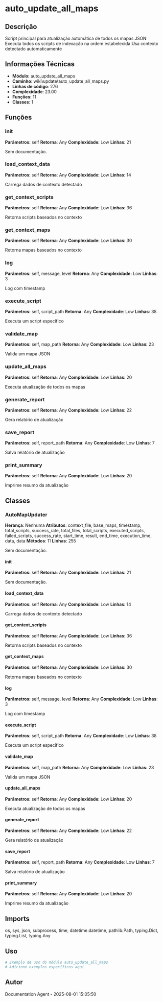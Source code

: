 # auto_update_all_maps

## Descrição

Script principal para atualização automática de todos os mapas JSON
Executa todos os scripts de indexação na ordem estabelecida
Usa contexto detectado automaticamente

## Informações Técnicas

- **Módulo**: auto_update_all_maps
- **Caminho**: wiki\update\auto_update_all_maps.py
- **Linhas de código**: 276
- **Complexidade**: 23.00
- **Funções**: 11
- **Classes**: 1

## Funções

### __init__

**Parâmetros**: self
**Retorna**: Any
**Complexidade**: Low
**Linhas**: 21

Sem documentação.

### load_context_data

**Parâmetros**: self
**Retorna**: Any
**Complexidade**: Low
**Linhas**: 14

Carrega dados de contexto detectado

### get_context_scripts

**Parâmetros**: self
**Retorna**: Any
**Complexidade**: Low
**Linhas**: 36

Retorna scripts baseados no contexto

### get_context_maps

**Parâmetros**: self
**Retorna**: Any
**Complexidade**: Low
**Linhas**: 30

Retorna mapas baseados no contexto

### log

**Parâmetros**: self, message, level
**Retorna**: Any
**Complexidade**: Low
**Linhas**: 3

Log com timestamp

### execute_script

**Parâmetros**: self, script_path
**Retorna**: Any
**Complexidade**: Low
**Linhas**: 38

Executa um script específico

### validate_map

**Parâmetros**: self, map_path
**Retorna**: Any
**Complexidade**: Low
**Linhas**: 23

Valida um mapa JSON

### update_all_maps

**Parâmetros**: self
**Retorna**: Any
**Complexidade**: Low
**Linhas**: 20

Executa atualização de todos os mapas

### generate_report

**Parâmetros**: self
**Retorna**: Any
**Complexidade**: Low
**Linhas**: 22

Gera relatório de atualização

### save_report

**Parâmetros**: self, report_path
**Retorna**: Any
**Complexidade**: Low
**Linhas**: 7

Salva relatório de atualização

### print_summary

**Parâmetros**: self
**Retorna**: Any
**Complexidade**: Low
**Linhas**: 20

Imprime resumo da atualização

## Classes

### AutoMapUpdater

**Herança**: Nenhuma
**Atributos**: context_file, base_maps, timestamp, total_scripts, success_rate, total_files, total_scripts, executed_scripts, failed_scripts, success_rate, start_time, result, end_time, execution_time, data, data
**Métodos**: 11
**Linhas**: 255

Sem documentação.

#### __init__

**Parâmetros**: self
**Retorna**: Any
**Complexidade**: Low
**Linhas**: 21

Sem documentação.

#### load_context_data

**Parâmetros**: self
**Retorna**: Any
**Complexidade**: Low
**Linhas**: 14

Carrega dados de contexto detectado

#### get_context_scripts

**Parâmetros**: self
**Retorna**: Any
**Complexidade**: Low
**Linhas**: 36

Retorna scripts baseados no contexto

#### get_context_maps

**Parâmetros**: self
**Retorna**: Any
**Complexidade**: Low
**Linhas**: 30

Retorna mapas baseados no contexto

#### log

**Parâmetros**: self, message, level
**Retorna**: Any
**Complexidade**: Low
**Linhas**: 3

Log com timestamp

#### execute_script

**Parâmetros**: self, script_path
**Retorna**: Any
**Complexidade**: Low
**Linhas**: 38

Executa um script específico

#### validate_map

**Parâmetros**: self, map_path
**Retorna**: Any
**Complexidade**: Low
**Linhas**: 23

Valida um mapa JSON

#### update_all_maps

**Parâmetros**: self
**Retorna**: Any
**Complexidade**: Low
**Linhas**: 20

Executa atualização de todos os mapas

#### generate_report

**Parâmetros**: self
**Retorna**: Any
**Complexidade**: Low
**Linhas**: 22

Gera relatório de atualização

#### save_report

**Parâmetros**: self, report_path
**Retorna**: Any
**Complexidade**: Low
**Linhas**: 7

Salva relatório de atualização

#### print_summary

**Parâmetros**: self
**Retorna**: Any
**Complexidade**: Low
**Linhas**: 20

Imprime resumo da atualização

## Imports

os, sys, json, subprocess, time, datetime.datetime, pathlib.Path, typing.Dict, typing.List, typing.Any

## Uso

```python
# Exemplo de uso do módulo auto_update_all_maps
# Adicione exemplos específicos aqui
```

## Autor

Documentation Agent - 2025-08-01 15:05:50
